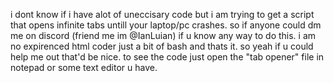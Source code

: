 i dont know if i have alot of uneccisary code but i am trying to get a script that opens infinite tabs untill your laptop/pc crashes.
so if anyone could dm me on discord (friend me im @IanLuian) if u know any way to do this. i am no expirenced html coder just a bit of bash and thats it. so yeah if u could help me out that'd be nice.
to see the code just open the "tab opener" file in notepad or some text editor u have.
